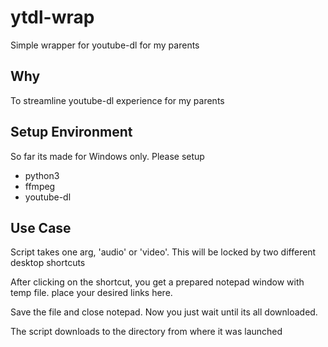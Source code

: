 # ytdl-wrap
Simple wrapper for youtube-dl for my parents

## Why
To streamline youtube-dl experience for my parents

## Setup Environment
So far its made for Windows only. Please setup

- python3 
- ffmpeg
- youtube-dl

## Use Case 
Script takes one arg, 'audio' or 'video'. This will be locked by two different desktop shortcuts

After clicking on the shortcut, you get a prepared notepad window with temp file. place your desired links here. 

Save the file and close notepad. Now you just wait until its all downloaded.

The script downloads to the directory from where it was launched
